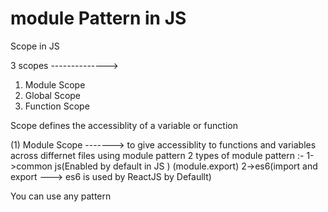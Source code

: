 


# module Pattern in JS 

Scope in JS 

3 scopes --------------> 


1) Module Scope 
2) Global Scope
3) Function Scope 

Scope defines the accessiblity of a variable or function 

(1) Module Scope -------> to give accessiblity to functions and variables across differnet files using module pattern
2 types of module pattern :-
1->common js(Enabled by default in JS )  (module.export)
2->es6(import and export ---> es6 is used by ReactJS by Defaullt)

You can use any pattern

